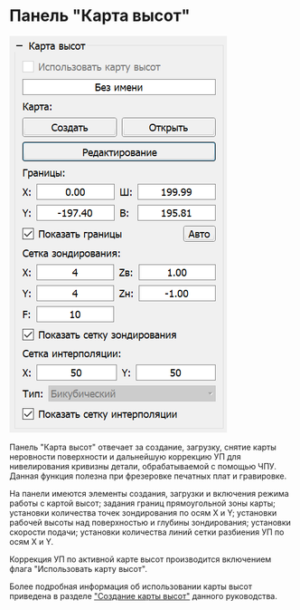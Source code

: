 # Панель "Карта высот"

![Панель "Карта высот"](../../img/heightmap.png)

Панель "Карта высот" отвечает за создание, загрузку, снятие карты неровности поверхности и дальнейшую коррекцию УП для нивелирования кривизны детали, обрабатываемой с помощью ЧПУ. Данная функция полезна при фрезеровке печатных плат и гравировке.

На панели имеются элементы создания, загрузки и включения режима работы с картой высот; задания границ прямоугольной зоны карты; установки количества точек зондирования по осям X и Y; установки рабочей высоты над поверхностью и глубины зондирования; установки скорости подачи; установки количества линий сетки разбиения УП по осям X и Y.

Коррекция УП по активной карте высот производится включением флага "Использовать карту высот".

Более подробная информация об использовании карты высот приведена в разделе ["Создание карты высот"](qthelp://candle.ru/html/process/creatingheightmap.html) данного руководства.